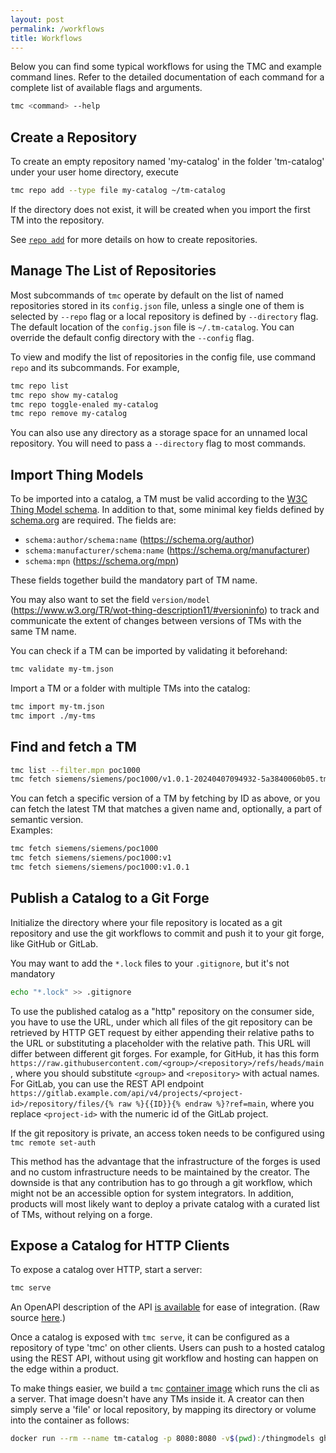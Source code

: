 ```yaml
---
layout: post
permalink: /workflows
title: Workflows
---
```


Below you can find some typical workflows for using the TMC and example command lines. Refer to the detailed documentation of each
command for a complete list of available flags and arguments.

```bash
tmc <command> --help
```

## Create a Repository

To create an empty repository named 'my-catalog' in the folder 'tm-catalog' under your user home directory, execute

```bash
tmc repo add --type file my-catalog ~/tm-catalog
```

If the directory does not exist, it will be created when you import the first TM into the repository.

See [`repo add`][6] for more details on how to create repositories.

## Manage The List of Repositories

Most subcommands of `tmc` operate by default on the list of named repositories stored in its `config.json` file, unless a single one of them is selected
by `--repo` flag or a local repository is defined by `--directory` flag. The default location of the `config.json` file is `~/.tm-catalog`. You can
override the default config directory with the `--config` flag.

To view and modify the list of repositories in the config file, use command `repo` and its subcommands. For example,

```bash
tmc repo list
tmc repo show my-catalog
tmc repo toggle-enaled my-catalog
tmc repo remove my-catalog
```

You can also use any directory as a storage space for an unnamed local repository. You will need to pass a `--directory` flag to most commands.

## Import Thing Models

To be imported into a catalog, a TM must be valid according to the [W3C Thing Model schema][1]. In addition to that,
some minimal key fields defined by [schema.org][2] are required.
The fields are:
- `schema:author/schema:name` (https://schema.org/author)
- `schema:manufacturer/schema:name` (https://schema.org/manufacturer)
- `schema:mpn` (https://schema.org/mpn)

These fields together build the mandatory part of TM name.

You may also want to set the field `version/model` (https://www.w3.org/TR/wot-thing-description11/#versioninfo) to track 
and communicate the extent of changes between versions of TMs with the same TM name.

You can check if a TM can be imported by validating it beforehand:
```bash
tmc validate my-tm.json 
```

Import a TM or a folder with multiple TMs into the catalog:
```bash
tmc import my-tm.json
tmc import ./my-tms
```

## Find and fetch a TM

```bash
tmc list --filter.mpn poc1000
tmc fetch siemens/siemens/poc1000/v1.0.1-20240407094932-5a3840060b05.tm.json
```

You can fetch a specific version of a TM by fetching by ID as above, or you can fetch the latest TM that matches a given name and, optionally, a part of semantic version.   
Examples:
```bash
tmc fetch siemens/siemens/poc1000
tmc fetch siemens/siemens/poc1000:v1
tmc fetch siemens/siemens/poc1000:v1.0.1
```

## Publish a Catalog to a Git Forge

Initialize the directory where your file repository is located as a git repository and use the git workflows to commit and push it to
your git forge, like GitHub or GitLab.

You may want to add the `*.lock` files to your `.gitignore`, but it's not mandatory
```bash
echo "*.lock" >> .gitignore
```

To use the published catalog as a "http" repository on the consumer side, you have to use the URL, under which all files
of the git repository can be retrieved by HTTP GET request by either appending their relative paths to the URL or
substituting a placeholder with the relative path. This URL will differ between different git forges.
For example, for GitHub, it has this form ```https://raw.githubusercontent.com/<group>/<repository>/refs/heads/main```,
where you should substitute `<group>` and `<repository>` with actual names. For GitLab, you can use the REST API
endpoint
`https://gitlab.example.com/api/v4/projects/<project-id>/repository/files/{% raw %}{{ID}}{% endraw %}?ref=main`, where
you replace `<project-id>` with the numeric id of the GitLab project.

If the git repository is private, an access token needs to be configured using ```tmc remote set-auth```

This method has the advantage that the infrastructure of the forges is used and no custom infrastructure needs to be
maintained by the creator. The downside is that any contribution has to go through a git workflow, which might not be an
accessible option for system integrators. In addition, products will most likely want to deploy a private catalog with a
curated list of TMs, without relying on a forge.

## Expose a Catalog for HTTP Clients

To expose a catalog over HTTP, start a server:
```bash
tmc serve
```
An OpenAPI description of the API [is available][4] for ease of integration. (Raw source [here][3].)

Once a catalog is exposed with `tmc serve`, it can be configured as a repository of type 'tmc' on other clients. Users
can push to a hosted catalog using the REST API, without using git workflow and hosting can happen on the edge within a
product.

To make things easier, we build a ```tmc``` [container image][5] which runs the cli as a server. That image doesn't
have any TMs inside it. A creator can then simply serve a 'file' or local repository, by mapping its directory
or volume into the container as follows:

```bash
docker run --rm --name tm-catalog -p 8080:8080 -v$(pwd):/thingmodels ghcr.io/wot-oss/tmc:latest
```

[1]: https://github.com/w3c/wot-thing-description/blob/main/validation/tm-json-schema-validation.json
[2]: https://schema.org
[3]: https://github.com/wot-oss/tmc/blob/main/api/tm-catalog.openapi.yaml
[4]: https://editor.swagger.io/?url=https://raw.githubusercontent.com/wot-oss/tmc/refs/heads/main/api/tm-catalog.openapi.yaml
[5]: https://github.com/wot-oss/tmc/pkgs/container/tmc
[6]: ./commands#repo-add
